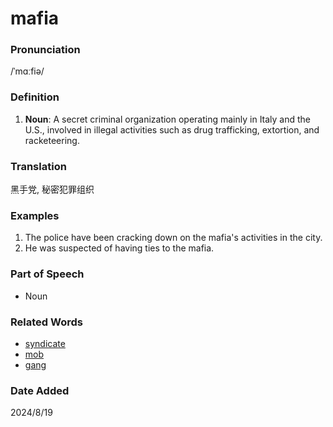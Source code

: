 # mafia
### Pronunciation
/ˈmɑːfiə/
### Definition
1. **Noun**: A secret criminal organization operating mainly in Italy and the U.S., involved in illegal activities such as drug trafficking, extortion, and racketeering.
### Translation
黑手党, 秘密犯罪组织
### Examples
1. The police have been cracking down on the mafia's activities in the city.
2. He was suspected of having ties to the mafia.
### Part of Speech
- Noun
### Related Words
- [syndicate](syndicate.md)
- [mob](mob.md)
- [gang](gang.md)
### Date Added
2024/8/19